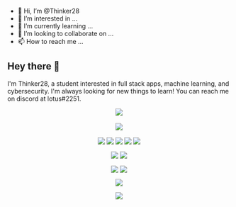 - 👋 Hi, I’m @Thinker28
- 👀 I’m interested in ...
- 🌱 I’m currently learning ...
- 💞️ I’m looking to collaborate on ...
- 📫 How to reach me ...
## Hey there 👋

I'm Thinker28, a student interested in full stack apps, machine learning, and cybersecurity. I'm always looking for new things to learn! You can reach me on discord at lotus#2251.

<p align="center">
  <img align="center" src="https://github-readme-stats.vercel.app/api?username=Thinker28&count_private=true&theme=react&show_icons=true" />
  <br />
  <br />
  <img align="center" src="https://github-readme-stats.vercel.app/api/top-langs/?username=Thinker28&theme=react&layout=compact" />
</p>

<p align="center">
  <img align="center" src="https://img.shields.io/badge/Code-react-informational?style=for-the-badge&logo=react&color=0037ff" />
  <img align="center" src="https://img.shields.io/badge/Code-vue-informational?style=for-the-badge&logo=vue.js&color=0037ff" />
  <img align="center" src="https://img.shields.io/badge/Code-node-informational?style=for-the-badge&logo=node.js&color=0037ff" />
  <img align="center" src="https://img.shields.io/badge/Code-Python-informational?style=for-the-badge&logo=python&color=0037ff" />
  <img align="center" src="https://img.shields.io/badge/Code-java-informational?style=for-the-badge&logo=java&color=0037ff" />
</p>

<p align="center">
  <img align="center" src="https://img.shields.io/badge/OS-MacOS-informational?style=for-the-badge&logo=apple&color=0037ff" />
  <img align="center" src="https://img.shields.io/badge/OS-Linux-informational?style=for-the-badge&logo=linux&color=0037ff" />
</p>

<p align="center">
  <img align="center" src="https://img.shields.io/badge/Tools-deno-informational?style=for-the-badge&logo=deno&color=0037ff" />
  <img align="center" src="https://img.shields.io/badge/Tools-brew-informational?style=for-the-badge&logo=homebrew&color=0037ff" />
</p>

<p align="center">
  <img align="center" src="https://img.shields.io/badge/Editor-Visual_Studio_Code-informational?style=for-the-badge&logo=visual-studio-code&logoColor=blue&color=0037ff" />
</p>
  
<p align="center">
  <img align="center" src="https://komarev.com/ghpvc/?username=Thinker28&style=flat&color=0037ff" />
</p>
